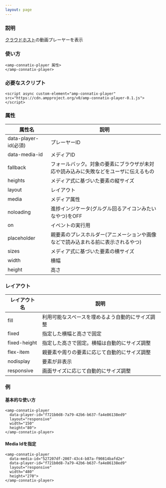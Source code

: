 ```yaml
---
layout: page
---
```


### 説明

[クラウドホスト](https://www.connatix.com/)の動画プレーヤーを表示

### 使い方

    <amp-connatix-player 属性>
    </amp-connatix-player>

### 必要なスクリプト

    <script async custom-element="amp-connatix-player" src="https://cdn.ampproject.org/v0/amp-connatix-player-0.1.js"></script>

### 属性

| 属性名               | 説明                                                   |
|----------------------|--------------------------------------------------------|
| data-player-id(必須) | プレーヤーID                                                |
| data-media-id        | メディアID                                                 |
| fallback             | フォールバック。対象の要素にブラウザが未対応や読み込みに失敗などをユーザに伝えるもの |
| heights              | メディア式に基づいた要素の縦サイズ                                 |
| layout               | レイアウト                                                  |
| media                | メディア属性                                               |
| noloading            | 進捗インジケータ(グルグル回るアイコンみたいなやつ)をOFF                      |
| on                   | イベントの実行用                                            |
| placeholder          | 親要素のプレスホルダー(アニメーションや画像などで読み込まれる前に表示されるやつ)    |
| sizes                | メディア式に基づいた要素の横サイズ                                 |
| width                | 横幅                                                   |
| height               | 高さ                                                    |

### レイアウト

| レイアウト名      | 説明                               |
|--------------|----------------------------------|
| fill         | 利用可能なスペースを埋めるよう自動的にサイズ調整 |
| fixed        | 指定した横幅と高さで固定                |
| fixed-height | 指定した高さで固定。横幅は自動的にサイズ調整 |
| flex-item    | 親要素や周りの要素に応じて自動的にサイズ調整 |
| nodisplay    | 要素が非表示                        |
| responsive   | 画面サイズに応じて自動的にサイズ調整         |

### 例

#### 基本的な使い方

    <amp-connatix-player
      data-player-id="f721b0d8-7a79-42b6-b637-fa4e86138ed9"
      layout="responsive"
      width="150"
      height="80">
    </amp-connatix-player>

#### Media Idを指定

    <amp-connatix-player
      data-media-id="527207df-2007-43c4-b87a-f90814bafd2e"
      data-player-id="f721b0d8-7a79-42b6-b637-fa4e86138ed9"
      layout="responsive"
      width="480"
      height="270">
    </amp-connatix-player>
